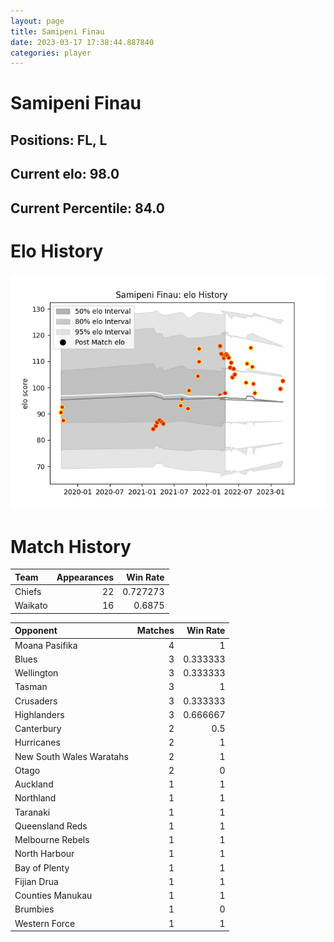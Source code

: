 ```yaml
---  
layout: page  
title: Samipeni Finau  
date: 2023-03-17 17:38:44.887840  
categories: player  
---
```

# Samipeni Finau

## Positions: FL, L

## Current elo: 98.0

## Current Percentile: 84.0

# Elo History


![elo history](history_SamipeniFinau.png)
# Match History


| Team    |   Appearances |   Win Rate |
|:--------|--------------:|-----------:|
| Chiefs  |            22 |   0.727273 |
| Waikato |            16 |   0.6875   |

| Opponent                 |   Matches |   Win Rate |
|:-------------------------|----------:|-----------:|
| Moana Pasifika           |         4 |   1        |
| Blues                    |         3 |   0.333333 |
| Wellington               |         3 |   0.333333 |
| Tasman                   |         3 |   1        |
| Crusaders                |         3 |   0.333333 |
| Highlanders              |         3 |   0.666667 |
| Canterbury               |         2 |   0.5      |
| Hurricanes               |         2 |   1        |
| New South Wales Waratahs |         2 |   1        |
| Otago                    |         2 |   0        |
| Auckland                 |         1 |   1        |
| Northland                |         1 |   1        |
| Taranaki                 |         1 |   1        |
| Queensland Reds          |         1 |   1        |
| Melbourne Rebels         |         1 |   1        |
| North Harbour            |         1 |   1        |
| Bay of Plenty            |         1 |   1        |
| Fijian Drua              |         1 |   1        |
| Counties Manukau         |         1 |   1        |
| Brumbies                 |         1 |   0        |
| Western Force            |         1 |   1        |